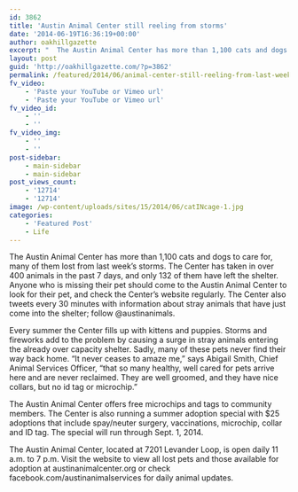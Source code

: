 ```yaml
---
id: 3862
title: 'Austin Animal Center still reeling from storms'
date: '2014-06-19T16:36:19+00:00'
author: oakhillgazette
excerpt: "  The Austin Animal Center has more than 1,100 cats and dogs to care for, many of them lost from last week’s storms. The Center has taken in over 400 animals in the past 7 days, and only 132 of them have left the shelter. Anyone who is missing their pet should come to the Austin Animal Center to look for their pet, and check the Center’s website regularly. The Center also tweets every 30 minutes with information about stray animals that have just come into the shelter; follow @austinanimals.\n\n  Every summer the Center fills up with kittens and puppies. Storms and fireworks add to the problem by causing a surge in stray animals entering the already over capacity shelter. Sadly, many of these pets never find their way back home. “It never ceases to amaze me,” says Abigail Smith, Chief Animal Services Officer, “that so many healthy, well cared for pets arrive here and are never reclaimed. They are well groomed, and they have nice collars, but no id tag or microchip.”\n\n  The Austin Animal Center offers free microchips and tags to community members.   The Center is also running a summer adoption special with $25 adoptions that include spay/neuter surgery, vaccinations, microchip, collar and ID tag. The special will run through Sept. 1, 2014.\n\n   The Austin Animal Center, located at 7201 Levander Loop, is open daily 11 a.m. to 7 p.m. Visit the website to view all lost pets and those available for adoption at austinanimalcenter.org or check facebook.com/austinanimalservices for daily animal updates."
layout: post
guid: 'http://oakhillgazette.com/?p=3862'
permalink: /featured/2014/06/animal-center-still-reeling-from-last-weeks-storms/
fv_video:
    - 'Paste your YouTube or Vimeo url'
    - 'Paste your YouTube or Vimeo url'
fv_video_id:
    - ''
    - ''
fv_video_img:
    - ''
    - ''
post-sidebar:
    - main-sidebar
    - main-sidebar
post_views_count:
    - '12714'
    - '12714'
image: /wp-content/uploads/sites/15/2014/06/catINcage-1.jpg
categories:
    - 'Featured Post'
    - Life
---
```


The Austin Animal Center has more than 1,100 cats and dogs to care for, many of them lost from last week’s storms. The Center has taken in over 400 animals in the past 7 days, and only 132 of them have left the shelter. Anyone who is missing their pet should come to the Austin Animal Center to look for their pet, and check the Center’s website regularly. The Center also tweets every 30 minutes with information about stray animals that have just come into the shelter; follow @austinanimals.

Every summer the Center fills up with kittens and puppies. Storms and fireworks add to the problem by causing a surge in stray animals entering the already over capacity shelter. Sadly, many of these pets never find their way back home. “It never ceases to amaze me,” says Abigail Smith, Chief Animal Services Officer, “that so many healthy, well cared for pets arrive here and are never reclaimed. They are well groomed, and they have nice collars, but no id tag or microchip.”

The Austin Animal Center offers free microchips and tags to community members. The Center is also running a summer adoption special with $25 adoptions that include spay/neuter surgery, vaccinations, microchip, collar and ID tag. The special will run through Sept. 1, 2014.

The Austin Animal Center, located at 7201 Levander Loop, is open daily 11 a.m. to 7 p.m. Visit the website to view all lost pets and those available for adoption at austinanimalcenter.org or check facebook.com/austinanimalservices for daily animal updates.